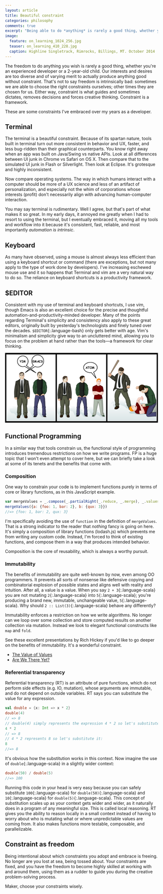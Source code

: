 ```yaml
---
layout: article
title: Beautiful constraint
categories: philosophy
comments: true
excerpt: "Being able to do *anything* is rarely a good thing, whether you're an experienced developer or a 2-year-old child"
image:
  feature: on_learning_1024_256.jpg
  teaser: on_learning_410_228.jpg
  caption: Highline Singletrack, Rimrocks, Billings, MT. October 2014
---
```


The freedom to do anything you wish is rarely a good thing, whether you're an
experienced developer or a 2-year-old child. Our interests and desires are too
diverse and of varying merit to actually produce anything good without
constraint. That's not to say freedom is intrinsically bad: sometimes we are
able to choose the right constraints ourselves; other times they are chosen for
us. Either way, constraint is what guides and sometimes dictates, removes
decisions and forces creative thinking. Constraint is a framework.

These are some constraints I've embraced over my years as a developer.

## Terminal

The terminal is a beautiful constraint. Because of its spartan nature, tools
built in terminal turn out more consistent in behavior and UX, faster, and less
bug-ridden than their graphical counterparts. You know right away when an app
was built on Java/Swing vs native APIs. Look at all differences between UI junk
in Chrome vs Safari on OS X. Then compare that to the simulated UI junk in Flash
or Silverlight. Then look at Eclipse. It's grotesque and highly inconsistent.

Now compare operating systems. The way in which humans interact with a computer
should be more of a UX science and less of an artifact of personalization, and
especially not the whim of corporations whose interests (profit) don't
necessarily align with advancing human-computer interaction.

You may say terminal is rudimentary. Well I agree, but that's part of what makes
it so great. In my early days, it annoyed me greatly when I had to resort to
using the terminal, but I eventually embraced it, moving all my tools and
workflow into it because it's consistent, fast, reliable, and most importantly
*automation is intrinsic*.

## Keyboard

As many have observed, using a mouse is almost always less efficient than using
a keyboard shortcut or command (there are exceptions, but not many apply to the
type of work done by developers). I've increasing eschewed mouse use and it
so happens that Terminal and vim are a very natural way to do so. The reliance
on keyboard shortcuts is a productivity framework.

## $EDITOR

Consistent with my use of terminal and keyboard shortcuts, I use vim, though
Emacs is also an excellent choice for the precise and thoughtful
automation-and-productivity-minded developer. Many of the points regarding
Terminal's simplicity and consistency also apply to these great editors,
originally built by yesterday's technologists and finely tuned over the decades.
`$EDITOR`{:.language-bash} only gets better with age. Vim's minimalism and
simplicity give way to an uncluttered mind, allowing you to focus on the problem
at hand rather than the tools—a framework for clear thinking.

<img src="/images/vim_emacs.png" alt="Vim and Emacs vs Atom" />


## Functional Programming

In a similar way that tools constrain us, the functional style of programming
introduces tremendous restrictions on how we write programs. FP is a huge topic
that I won't even attempt to cover here, but we can briefly take a look at some
of its tenets and the benefits that come with.

### Composition

One way to constrain your code is to implement functions purely in terms of core
or library functions, as in this JavaScript example.

```javascript
var mergeValues = _.compose(_.partialRight(_.reduce, _.merge), _.values)
mergeValues({a: {foo: 1, bar: 2}, b: {qux: 3}})
//=> {foo: 1, bar: 2, qux: 3}
```

I'm specifically avoiding the use of `function` in the definition of
`mergeValues`. That is a strong indicator to the reader that *nothing* fancy is
going on here. It's simply a composition of library functions (lodash.js) which
prevents me from writing any custom code. Instead, I'm forced to think of
existing functions, and compose them in a way that produces intended behavior.

Composition is the core of reusability, which is always a worthy pursuit.

### Immutability

The benefits of immutability are quite well-known by now, even among OO
programmers. It prevents all sorts of nonsense like defensive copying and
combinatorial explosion of possible states and aligns well with reality and
intuition. After all, a value is a value. When you say `2 + 3`{:.language-scala}
you are not mutating `2`{:.language-scala} into `5`{:.language-scala}; you're
producing a brand new, immutable, unchangeable value, `5`{:.language-scala}. Why
should `2 :: List(3)`{:.language-scala} behave any differently?

Immutability enforces a restriction on how we write algorithms. No longer can we
loop over some collection and store computed results on another collection via
mutation. Instead we look to elegant functional constructs like `map` and
`fold`.

See these excellent presentations by Rich Hickey if you'd like to go deeper on
the benefits of immutability. It's a wonderful constraint.

- [The Value of Values](http://www.infoq.com/presentations/Value-Values)
- [Are We There Yet?](http://www.infoq.com/presentations/Are-We-There-Yet-Rich-Hickey)


### Referential transparency

Referential transparency (RT) is an attribute of pure functions, which do not
perform side effects (e.g. IO, mutation), whose arguments are immutable, and do
not depend on outside variables. RT says you can substitute the value for any
expression.

```scala
val double = {x: Int => x * 2}
double(4)
// => 8
// double(4) simply represents the expression 4 * 2 so let's substitute it:
4 * 2
// => 8
// 4 * 2 represents 8 so let's substitute it:
8
//=> 8
```

It's obvious how the substitution works in this context. Now imagine the use of
`double`{:.language-scala} in a slightly wider context:

```scala
double(50) / double(5)
//=> 100
```

Running this code in your head is very easy because you can safely substitute
`100`{:.language-scala} for `double(50)`{:.language-scala} and
`10`{:.language-scala} for `double(5)`{:.language-scala}. This concept of
substitution scales up as your context gets wider and wider, as it naturally
does in a program of any meaningful size. This is called local reasoning. RT
gives you the ability to reason locally in a small context instead of having to
worry about who is mutating what or where unpredictable values are coming from.
It also makes functions more testable, composable, and parallelizable.


## Constraint as freedom

Being intentional about which constraints you adopt and embrace is freeing. No
longer are you lost at sea, being tossed about. Your constraints are fixed, and
you have the freedom to become highly skilled at working with and around them,
using them as a rudder to guide you during the creative problem-solving process.

Maker, choose your constraints wisely.

